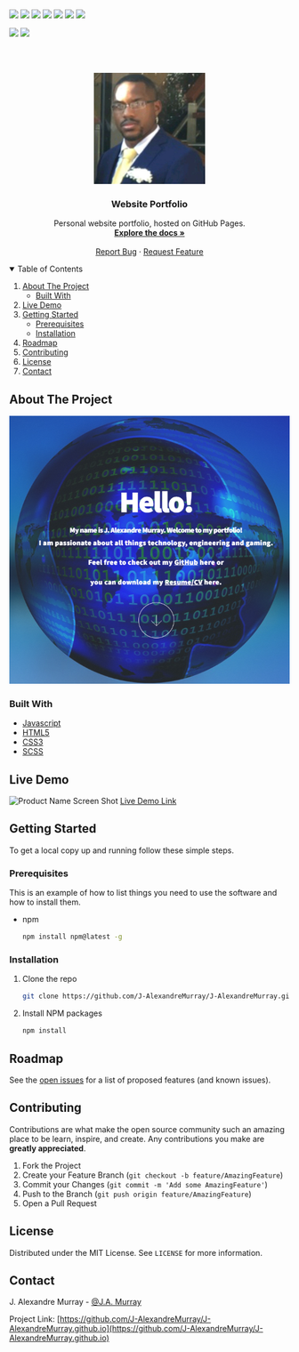 
<br>

![](https://img.shields.io/badge/Excitement-High-red)
![](https://img.shields.io/badge/Maintained-Yes-indigo)
![](https://img.shields.io/badge/Pull_Requests-Accepting-yellow)
![](https://img.shields.io/github/forks/J-AlexandreMurray/J-AlexandreMurray.github.io)
![](https://img.shields.io/github/contributors/J-AlexandreMurray/J-AlexandreMurray.github.io)
![](https://img.shields.io/github/issues/J-AlexandreMurray/J-AlexandreMurray.github.io)
![](https://img.shields.io/github/stars/J-AlexandreMurray/J-AlexandreMurray.github.io)

![](https://img.shields.io/badge/Contributions-Accepting-pink)
![](https://img.shields.io/github/license/J-AlexandreMurray/J-AlexandreMurray.github.io)

<br>


<!-- PROJECT LOGO -->

<br />
<p align="center">
  <a href="https://github.com/J-AlexandreMurray/J-AlexandreMurray.github.io">
    <img src="https://github.com/J-AlexandreMurray/J-AlexandreMurray.github.io/blob/main/images/Profilepicture.jpg" alt="Logo" width="200" height="200">
  </a>

  <h3 align="center">Website Portfolio</h3>

  <p align="center">
    Personal website portfolio, hosted on GitHub Pages. 
    <br />
    <a href="https://github.com/J-AlexandreMurray/J-AlexandreMurray.github.io"><strong>Explore the docs »</strong></a>
    <br />
    <br />
    <a href="https://github.com/J-AlexandreMurray/J-AlexandreMurray.github.io/issues">Report Bug</a>
    ·
    <a href="https://github.com/J-AlexandreMurray/J-AlexandreMurray.github.io/issues">Request Feature</a>
  </p>
</p>



<!-- TABLE OF CONTENTS -->

<details open="open">
  <summary>Table of Contents</summary>
  <ol>
    <li>
      <a href="#about-the-project">About The Project</a>
      <ul>
        <li><a href="#built-with">Built With</a></li>
      </ul>
    </li>
    <li><a href="#live-demo">Live Demo</a></li>
    <li>
      <a href="#getting-started">Getting Started</a>
      <ul>
        <li><a href="#prerequisites">Prerequisites</a></li>
        <li><a href="#installation">Installation</a></li>
      </ul>
    </li>
    <li><a href="#roadmap">Roadmap</a></li>
    <li><a href="#contributing">Contributing</a></li>
    <li><a href="#license">License</a></li>
    <li><a href="#contact">Contact</a></li>
  </ol>
</details>



<!-- ABOUT THE PROJECT -->
## About The Project

![Product Name Screen Shot](https://github.com/J-AlexandreMurray/J-AlexandreMurray.github.io/blob/main/images/SitePortHome.PNG)

### Built With

* [Javascript]()
* [HTML5]()
* [CSS3]()
* [SCSS]()


<!-- LIVE DEMO -->

## Live Demo

![Product Name Screen Shot](https://github.com/J-AlexandreMurray/J-AlexandreMurray.github.io/blob/main/images/SiteDemo2.gif)
[Live Demo Link](https://github.com/J-AlexandreMurray/J-AlexandreMurray.github.io/blob/main/images/SiteDemo2.gif)


<!-- GETTING STARTED -->

## Getting Started

To get a local copy up and running follow these simple steps.

### Prerequisites

This is an example of how to list things you need to use the software and how to install them.
* npm
  ```sh
  npm install npm@latest -g
  ```

### Installation

1. Clone the repo
   ```sh
   git clone https://github.com/J-AlexandreMurray/J-AlexandreMurray.github.io.git
   ```
2. Install NPM packages
   ```sh
   npm install
   ```

<!-- ROADMAP -->
## Roadmap

See the [open issues](https://github.com/J-AlexandreMurray/J-AlexandreMurray.github.io/issues) for a list of proposed features (and known issues).



<!-- CONTRIBUTING -->
## Contributing

Contributions are what make the open source community such an amazing place to be learn, inspire, and create. Any contributions you make are **greatly appreciated**.

1. Fork the Project
2. Create your Feature Branch (`git checkout -b feature/AmazingFeature`)
3. Commit your Changes (`git commit -m 'Add some AmazingFeature'`)
4. Push to the Branch (`git push origin feature/AmazingFeature`)
5. Open a Pull Request



<!-- LICENSE -->
## License

Distributed under the MIT License. See `LICENSE` for more information.



<!-- CONTACT -->
## Contact

J. Alexandre Murray - [@J.A. Murray](https://twitter.com/JAMurray_Tech)

Project Link: [https://github.com/J-AlexandreMurray/J-AlexandreMurray.github.io](https://github.com/J-AlexandreMurray/J-AlexandreMurray.github.io)

